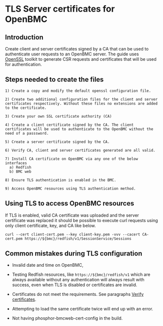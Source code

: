 # TLS Server certificates for OpenBMC

## Introduction
Create client and server certificates signed by a CA that can be used to authenticate user requests to an OpenBMC server. 
The guide uses [OpenSSL](https://www.openssl.org/) toolkit to generate CSR requests and certificates that will be used for authentication.

## Steps needed to create the files
    1) Create a copy and modify the default openssl configuration file.

    2) Create two additional configuration files for the client and server certificates respectively. Without these files no extensions are added to the certificate.

    3) Create your own SSL certificate authority (CA)

    4) Create a client certificate signed by the CA. The client certificates will be used to authenticate to the OpenBMC without the need of a passsword.

    5) Create a server certificate signed by the CA.

    6) Verify CA, client and server certificates generated are all valid.

    7) Install CA certificate on OpenBMC via any one of the below interfaces
      a) Redfish
      b) BMC web

    8) Ensure TLS authentication is enabled in the BMC.

    9) Access OpenBMC resources using TLS authentication method.

## Using TLS to access OpenBMC resources

If TLS is enabled, valid CA certificate was uploaded and the server
certificate was replaced it should be possible to execute curl requests
using only client certificate, key, and CA like below.

```
curl --cert client-cert.pem --key client-key.pem -vvv --cacert CA-cert.pem https://${bmc}/redfish/v1/SessionService/Sessions
```
## Common mistakes during TLS configuration

* Invalid date and time on OpenBMC,

* Testing Redfish resources, like `https://${bmc}/redfish/v1` which are
always available without any authentication will always result with success,
even when TLS is disabled or certificates are invalid.

* Certificates do not meet the requirements. See paragraphs
[Verify certificates](#Verify-certificates).

* Attempting to load the same certificate twice will end up with an error.

* Not having phosphor-bmcweb-cert-config in the build.
